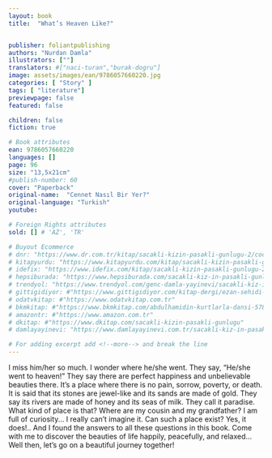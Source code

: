 ```yaml
---
layout: book
title:  "What’s Heaven Like?"


publisher: foliantpublishing
authors: "Nurdan Damla"
illustrators: [""]
translators: #["naci-turan","burak-dogru"]
image: assets/images/ean/9786057660220.jpg
categories: [ "Story" ]
tags: [ "literature"]
previewpage: false
featured: false

children: false
fiction: true

# Book attributes
ean: 9786057660220
languages: []
page: 96
size: "13,5x21cm"
#publish-number: 60
cover: "Paperback"
original-name:  "Cennet Nasıl Bir Yer?"
original-language: "Turkish"
youtube:

# Foreign Rights attributes
sold: [] # 'AZ', 'TR'

# Buyout Ecommerce
# dnr: "https://www.dr.com.tr/kitap/sacakli-kizin-pasakli-gunlugu-2/cocuk-ve-genclik/genclik-10-yas/roman-oyku/urunno=0001893059001"
# kitapyurdu: "https://www.kitapyurdu.com/kitap/sacakli-kizin-pasakli-gunlugu-2-/560122.html&filter_name=Sa%C3%A7akl%C4%B1+K%C4%B1z%27%C4%B1n+Pasakl%C4%B1+G%C3%BCnl%C3%BC%C4%9F%C3%BC+2"
# idefix: "https://www.idefix.com/kitap/sacakli-kizin-pasakli-gunlugu-2/cocuk-ve-genclik/genclik-10-yas/roman-oyku/urunno=0001893059001"
# hepsiburada: "https://www.hepsiburada.com/sacakli-kiz-in-pasakli-gunlugu-2-damla-yayinevi-p-HBV000012ER86"
# trendyol: "https://www.trendyol.com/genc-damla-yayinevi/sacakli-kiz-in-pasakli-gunlugu-2-p-54825777"
# gittigidiyor: #"https://www.gittigidiyor.com/kitap-dergi/ezan-sehidi-adnan-menderes_pdp_732728793"
# odatvkitap: #"https://www.odatvkitap.com.tr"
# bkmkitap: #"https://www.bkmkitap.com/abdulhamidin-kurtlarla-dansi-578226"
# amazontr: #"https://www.amazon.com.tr"
# dkitap: #"https://www.dkitap.com/sacakli-kizin-pasakli-gunlugu"
# damlayayinevi: "https://www.damlayayinevi.com.tr/sacakli-kiz-in-pasakli-gunlugu-2-bu-iste-bi-terslik-var"

# For adding excerpt add <!--more--> and break the line
---
```

I miss him/her so much. I wonder where he/she
went. They say, “He/she went to heaven!” They
say there are perfect happiness and unbelievable
beauties there. It’s a place where there is no pain,
sorrow, poverty, or death.
It is said that its stones are jewel-like and its
sands are made of gold. They say its rivers are
made of honey and its seas of milk. They call it
paradise. What kind of place is that? Where are my
cousin and my grandfather? I am full of curiosity...
I really can’t imagine it. Can such a place exist?
Yes, it does!.. And I found the answers to all
these questions in this book.
Come with me to discover the beauties of life
happily, peacefully, and relaxed...
Well then, let’s go on a beautiful journey together!
<!--more--> 


